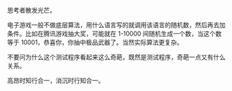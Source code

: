 
思考者散发光芒。

电子游戏一般不做底层算法，用什么语言写的就调用该语言的随机数，然后再去加条件。比如在腾讯游戏抽大奖，可能就在 1-10000 间随机生成一个数，当这个数等于 10001，恭喜你，你抽中极品武器了。当然实际算法更复杂。

不要问为什么这个测试程序看起来这么奇葩，既然是测试程序，奇葩一点又有什么关系。

高昂时知行合一，消沉时行知合一。
